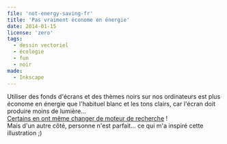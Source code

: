 ```yaml
---
file: 'not-energy-saving-fr'
title: 'Pas vraiment économe en énergie'
date: 2014-01-15
license: 'zero'
tags:
  - dessin vectoriel
  - écologie
  - fun
  - noir
made:
  - Inkscape
---
```


Utiliser des fonds d'écrans et des thèmes noirs sur nos ordinateurs est plus économe en énergie que l'habituel blanc et les tons clairs, car l'écran doit produire moins de lumière...   
[Certains en ont même changer de moteur de recherche](http://www.blackle.com/) !   
Mais d'un autre côté, personne n'est parfait... ce qui m'a inspiré cette illustration ;)
